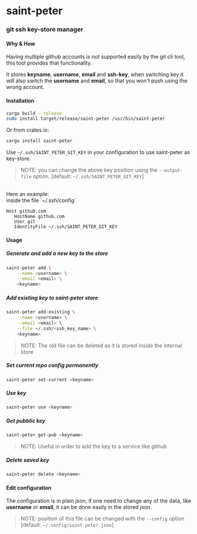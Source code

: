 # saint-peter
### git ssh key-store manager

#### Why & How
Having multiple github accounts is not supported easily by the git cli tool,
this tool provides that functionality.

It stores **keyname**, **username**, **email** and **ssh-key**, when switching key it will also
switch the **username** and **email**, so that you won't push using the wrong account.

#### Installation
``` bash
cargo build --release
sudo install target/release/saint-peter /usr/bin/saint-peter
```

Or from crates.io:
``` bash
cargo install saint-peter
```


Use `~/.ssh/SAINT_PETER_GIT_KEY` in your configuration to use saint-peter as key-store.
> NOTE: you can change the above key position using the `--output-file` option. [default: `~/.ssh/SAINT_PETER_GIT_KEY`]
<br>
Here an example:
<br>
inside the file `~/.ssh/config`

``` ssh-config
Host github.com
   HostName github.com
   User git
   IdentityFile ~/.ssh/SAINT_PETER_GIT_KEY
```

#### Usage
##### Generate and add a new key to the store
``` bash
saint-peter add \
    --name <username> \
    --email <email> \
    <keyname>
```

##### Add existing key to saint-peter store
``` bash
saint-peter add-existing \
    --name <username> \
    --email <email> \
    --file ~/.ssh/<ssh_key_name> \
    <keyname>
```
> NOTE: The old file can be deleted as it is stored inside the internal store

##### Set current repo config permanently
``` bash
saint-peter set-current <keyname>
```

##### Use key
``` bash
saint-peter use <keyname>
```

##### Get pubblic key
``` bash
saint-peter get-pub <keyname>
```
> NOTE: Useful in order to add the key to a service like github

##### Delete saved key
``` bash
saint-peter delete <keyname>
```

#### Edit configuration
The configuration is in plain json, if one need to change any of the data, like **username** or **email**,
it can be done easily in the stored json.
> NOTE: position of this file can be changed with the `--config` option [default: `~/.config/saint-peter.json`]
